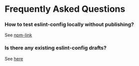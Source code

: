 # Frequently Asked Questions

### How to test eslint-config locally without publishing?

See [npm-link](https://docs.npmjs.com/cli/v8/commands/npm-link)

### Is there any existing eslint-config drafts?

See [here](https://gist.github.com/azinit/4cb940a1d4a3e05ef47e15aa18a9ecc5)
